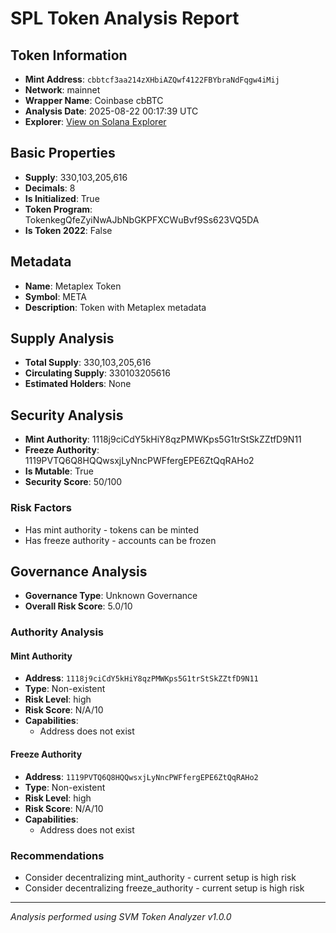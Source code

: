 # SPL Token Analysis Report

## Token Information
- **Mint Address**: `cbbtcf3aa214zXHbiAZQwf4122FBYbraNdFqgw4iMij`
- **Network**: mainnet
- **Wrapper Name**: Coinbase cbBTC
- **Analysis Date**: 2025-08-22 00:17:39 UTC
- **Explorer**: [View on Solana Explorer](https://explorer.solana.com/address/cbbtcf3aa214zXHbiAZQwf4122FBYbraNdFqgw4iMij)

## Basic Properties
- **Supply**: 330,103,205,616
- **Decimals**: 8
- **Is Initialized**: True
- **Token Program**: TokenkegQfeZyiNwAJbNbGKPFXCWuBvf9Ss623VQ5DA
- **Is Token 2022**: False

## Metadata
- **Name**: Metaplex Token
- **Symbol**: META
- **Description**: Token with Metaplex metadata

## Supply Analysis
- **Total Supply**: 330,103,205,616
- **Circulating Supply**: 330103205616
- **Estimated Holders**: None

## Security Analysis
- **Mint Authority**: 1118j9ciCdY5kHiY8qzPMWKps5G1trStSkZZtfD9N11
- **Freeze Authority**: 1119PVTQ6Q8HQQwsxjLyNncPWFfergEPE6ZtQqRAHo2
- **Is Mutable**: True
- **Security Score**: 50/100

### Risk Factors
- Has mint authority - tokens can be minted
- Has freeze authority - accounts can be frozen

## Governance Analysis
- **Governance Type**: Unknown Governance
- **Overall Risk Score**: 5.0/10

### Authority Analysis

#### Mint Authority
- **Address**: `1118j9ciCdY5kHiY8qzPMWKps5G1trStSkZZtfD9N11`
- **Type**: Non-existent
- **Risk Level**: high
- **Risk Score**: N/A/10
- **Capabilities**:
  - Address does not exist

#### Freeze Authority
- **Address**: `1119PVTQ6Q8HQQwsxjLyNncPWFfergEPE6ZtQqRAHo2`
- **Type**: Non-existent
- **Risk Level**: high
- **Risk Score**: N/A/10
- **Capabilities**:
  - Address does not exist

### Recommendations
- Consider decentralizing mint_authority - current setup is high risk
- Consider decentralizing freeze_authority - current setup is high risk

---
*Analysis performed using SVM Token Analyzer v1.0.0*
